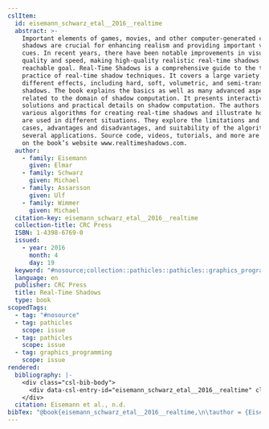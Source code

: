 ```yaml
---
cslItem:
  id: eisemann_schwarz_etal__2016__realtime
  abstract: >-
    Important elements of games, movies, and other computer-generated content,
    shadows are crucial for enhancing realism and providing important visual
    cues. In recent years, there have been notable improvements in visual
    quality and speed, making high-quality realistic real-time shadows a
    reachable goal. Real-Time Shadows is a comprehensive guide to the theory and
    practice of real-time shadow techniques. It covers a large variety of
    different effects, including hard, soft, volumetric, and semi-transparent
    shadows. The book explains the basics as well as many advanced aspects
    related to the domain of shadow computation. It presents interactive
    solutions and practical details on shadow computation. The authors compare
    various algorithms for creating real-time shadows and illustrate how they
    are used in different situations. They explore the limitations and failure
    cases, advantages and disadvantages, and suitability of the algorithms in
    several applications. Source code, videos, tutorials, and more are available
    on the book’s website www.realtimeshadows.com.
  author:
    - family: Eisemann
      given: Elmar
    - family: Schwarz
      given: Michael
    - family: Assarsson
      given: Ulf
    - family: Wimmer
      given: Michael
  citation-key: eisemann_schwarz_etal__2016__realtime
  collection-title: CRC Press
  ISBN: 1-4398-6769-0
  issued:
    - year: 2016
      month: 4
      day: 19
  keyword: "#nosource;collection::pathicles::pathicles::graphics_programming"
  language: en
  publisher: CRC Press
  title: Real-Time Shadows
  type: book
scopedTags:
  - tag: "#nosource"
  - tag: pathicles
    scope: issue
  - tag: pathicles
    scope: issue
  - tag: graphics_programming
    scope: issue
rendered:
  bibliography: |-
    <div class="csl-bib-body">
      <div data-csl-entry-id="eisemann_schwarz_etal__2016__realtime" class="csl-entry">Eisemann, E., Schwarz, M., Assarsson, U., &#38; Wimmer, M. n.d.. <i>Real-Time Shadows</i>. CRC Press.</div>
    </div>
  citation: Eisemann et al., n.d.
bibTex: "@book{eisemann_schwarz_etal__2016__realtime,\n\tauthor = {Eisemann, Elmar and Schwarz, Michael and Assarsson, Ulf and Wimmer, Michael},\n\tseries = {CRC {Press}},\n\tpublisher = {CRC Press},\n\ttitle = {Real-{Time} {Shadows}},\n}\n\n"
---
```

